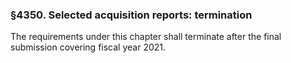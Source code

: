 ### §4350. Selected acquisition reports: termination ###

The requirements under this chapter shall terminate after the final submission covering fiscal year 2021.